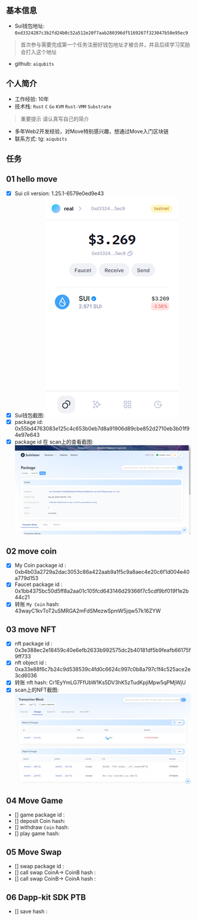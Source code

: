 ## 基本信息
- Sui钱包地址: `0xd3324287c3b2fd24b0c52a512e20f7aab280396df5169267f323047b50e95ec9`
> 首次参与需要完成第一个任务注册好钱包地址才被合并，并且后续学习奖励会打入这个地址
- github: `aiqubits`

## 个人简介
- 工作经验: 10年
- 技术栈: `Rust` `C` `Go` `KVM` `Rust-VMM` `Substrate`
> 重要提示 请认真写自己的简介
- 多年Web2开发经验，对Move特别感兴趣，想通过Move入门区块链
- 联系方式: tg: `aiqubits` 

## 任务

##   01 hello move  
- [x] Sui cli version: 1.25.1-6579e0ed9e43
- [x] Sui钱包截图: ![Sui钱包截图](./images/wallet.jpg)
- [x] package id: 0x55bd4763083e125c4c653b0eb7d8a91906d89cbe852d2710eb3b01f94e97e643
- [x] package id 在 scan上的查看截图:![Scan截图](./images/hello-package-id.jpg)

##   02 move coin
- [x] My Coin package id : 0xb4b03a2729a2dac3053c86a422aab9a1f5c9a8aec4e20c6f1d004e40a779d153
- [x] Faucet package id : 0x1bb4375bc50d5ff8a2aa01c105fcd643146d29366f7c5cdf9bf019f1e2b44c21
- [x] 转账 `My Coin` hash: 43wayC1kvToT2uSMRGA2mFdSMezwSpmW5jqw57k16ZYW

##   03 move NFT
- [x] nft package id : 0x3e388ec2e18459c40e6efb2633b992575dc2b40181df5b9feafb66175f9ff733
- [x] nft object id : 0xa33e88f6c7b24c9d538539c4fd0c6624c997c0b8a797c1f4c525ace2e3cd6036
- [x] 转账 nft  hash: Cr1EyYmLG7FfUbW1Ks5DV3hK5zTudKpjiMpw5qPMjWjU
- [x] scan上的NFT截图:![Scan截图](./images/aiqubit-nft.jpg)

##   04 Move Game
- [] game package id :
- [] deposit Coin hash:
- [] withdraw `Coin` hash:
- [] play game hash:

##   05 Move Swap
- [] swap package id :
- [] call swap CoinA-> CoinB  hash :
- [] call swap CoinB-> CoinA  hash :

##   06 Dapp-kit SDK PTB
- [] save hash :
